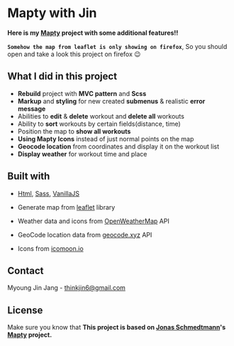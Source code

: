 # Mapty with Jin

**Here is my [Mapty]() project with some additional features!!**

**`Somehow the map from leaflet is only showing on firefox`**, So you should open and take a look this project on firefox :wink:

## What I did in this project

- **Rebuild** project with **MVC pattern** and **Scss**
- **Markup** and **styling** for new created **submenus** & realistic **error message**
- Abilities to **edit** & **delete** workout and **delete all** workouts
- Ability to **sort** workouts by certain fields(distance, time)
- Position the map to **show all workouts**
- **Using Mapty Icons** instead of just normal points on the map
- **Geocode location** from coordinates and display it on the workout list
- **Display weather** for workout time and place

## Built with

- [Html](https://html.com/), [Sass](https://sass-lang.com/), [VanillaJS](https://www.javascript.com/)

- Generate map from [leaflet](https://leafletjs.com/) library
- Weather data and icons from [OpenWeatherMap](https://openweathermap.org/) API
- GeoCode location data from [geocode.xyz](https://geocode.xyz/) API
- Icons from [icomoon.io](icomoon.io)

## Contact

Myoung Jin Jang - [thinkjin6@gmail.com](https://www.google.com/gmail/about/)

## License

Make sure you know that **This project is based on [Jonas Schmedtmann](https://github.com/jonasschmedtmann)'s [Mapty](https://mapty.netlify.app/) project.**

